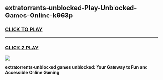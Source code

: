 
## extratorrents-unblocked-Play-Unblocked-Games-Online-k963p
<h3>
<a href="https://premium76.site?title=extratorrents-unblocked&ref=25A">CLICK TO PLAY</a></h3>
<hr>

<h3>
<a href="https://premium76.site?title=extratorrents-unblocked&ref=25A">CLICK 2 PLAY</a>
  
</h3>

<a href="https://premium76.site?title=extratorrents-unblocked&ref=25A"><img src="https://clearcache.store/games.png"></a>


**extratorrents-unblocked games unblocked: Your Gateway to Fun and Accessible Online Gaming**
